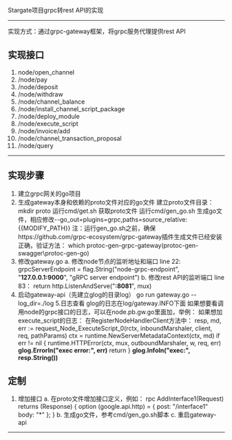 
Stargate项目grpc转rest API的实现

---
实现方式：通过grpc-gateway框架，将grpc服务代理提供rest API
## 实现接口
1. node/open_channel
2. /node/pay
3. /node/deposit
4. /node/withdraw
5. /node/channel_balance
6. /node/install_channel_script_package
7. /node/deploy_module
8. /node/execute_script
9. /node/invoice/add
10. /node/channel_transaction_proposal
11. /node/query
---
## 实现步骤
1. 建立grpc网关的go项目
2. 生成gateway本身和依赖的proto文件对应的go文件
   建立proto文件目录：mkdir proto
   运行cmd/get.sh 获取proto文件
   运行cmd/gen_go.sh 生成go文件，相应修改--go_out=plugins=grpc,paths=source_relative:{{MODIFY_PATH}}
   注：运行gen_go.sh之前，确保https://github.com/grpc-ecosystem/grpc-gateway插件生成文件已经安装正确，验证方法：
        which protoc-gen-grpc-gateway(protoc-gen-swagger\protoc-gen-go)     
3. 修改gateway.go
    a. 修改node节点的监听地址和端口
    line 22: grpcServerEndpoint = flag.String("node-grpc-endpoint",  "**127.0.0.1:9000**", "gRPC server endpoint")
    b. 修改rest API的监听端口
    line 83： return http.ListenAndServe("**:8081**", mux)
4. 启动gateway-api（先建立glog的目录log）
    go run gateway.go --log_dir=./log
5.日志查看
    glog的日志在log/gateway.INFO下面
    如果想要看调用node的grpc接口的日志，可以在node.pb.gw.go里面加，举例：
        如果想加execute_script的日志：
        在RegisterNodeHandlerClient方法中：
            resp, md, err := request_Node_ExecuteScript_0(rctx, inboundMarshaler, client, req, pathParams)
              		ctx = runtime.NewServerMetadataContext(ctx, md)
              		if err != nil {
              			runtime.HTTPError(ctx, mux, outboundMarshaler, w, req, err)
              			**glog.Errorln("exec error:", err)**
              			return
              		}
              		**glog.Infoln("exec:", resp.String())**    
## 定制
1. 增加接口
   a. 在proto文件增加接口定义，例如：
        rpc AddInterface1(Request) returns (Response) {
           option (google.api.http) = {
              post: "/interface1"
              body: "*"
           };
       }
   b. 生成go文件，参考cmd/gen_go.sh脚本
   c. 重启gateway-api
         
       
---
